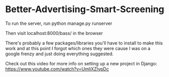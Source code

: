 # Better-Advertising-Smart-Screening


To run the server, run
python manage.py runserver 

Then visit localhost:8000/bass/ in the browser

There's probably a few packages/libraries you'll have to install to make this work and at this point I forgot which ones they were cause I was on a google frenzy and just doing everything suggested.

Check out this video for more info on setting up a new project in Django: https://www.youtube.com/watch?v=UmljXZIypDc
